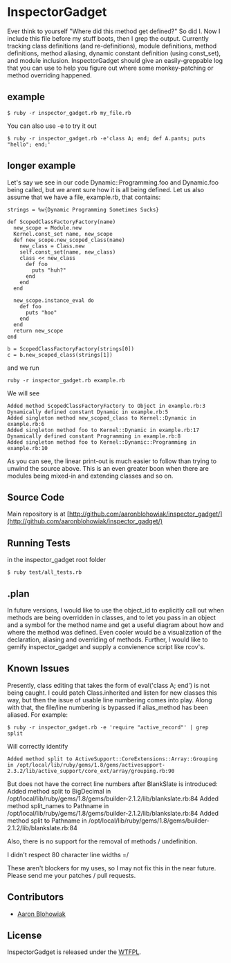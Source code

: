 InspectorGadget
========

Ever think to yourself "Where did this method get defined?" So did I.  Now I include this file before my stuff boots, then I grep the output.  Currently tracking class definitions (and re-definitions), module definitions, method definitions, method aliasing, dynamic constant definition (using const_set), and module inclusion.  InspectorGadget should give an easily-greppable log that you can use to help you figure out where some monkey-patching or method overriding happened.  

## example ##

    $ ruby -r inspector_gadget.rb my_file.rb

You can also use -e to try it out

    $ ruby -r inspector_gadget.rb -e'class A; end; def A.pants; puts "hello"; end;'

## longer example ##

Let's say we see in our code Dynamic::Programming.foo and Dynamic.foo being called, but we arent sure how it is all being defined.
Let us also assume that we have a file, example.rb, that contains:

    strings = %w{Dynamic Programming Sometimes Sucks}

    def ScopedClassFactoryFactory(name)
      new_scope = Module.new 
      Kernel.const_set name, new_scope
      def new_scope.new_scoped_class(name)
        new_class = Class.new
        self.const_set(name, new_class)
        class << new_class
          def foo
            puts "huh?"
          end
        end
      end

      new_scope.instance_eval do
        def foo
          puts "hoo"
        end
      end
      return new_scope
    end

    b = ScopedClassFactoryFactory(strings[0])
    c = b.new_scoped_class(strings[1])

and we run 
  
    ruby -r inspector_gadget.rb example.rb

We will see

    Added method ScopedClassFactoryFactory to Object in example.rb:3
    Dynamically defined constant Dynamic in example.rb:5
    Added singleton method new_scoped_class to Kernel::Dynamic in example.rb:6
    Added singleton method foo to Kernel::Dynamic in example.rb:17
    Dynamically defined constant Programming in example.rb:8
    Added singleton method foo to Kernel::Dynamic::Programming in example.rb:10 

As you can see, the linear print-out is much easier to follow than trying to unwind the source above.  This is an even greater boon when there are modules being mixed-in and extending classes and so on.

## Source Code ##

Main repository is at [http://github.com/aaronblohowiak/inspector_gadget/](http://github.com/aaronblohowiak/inspector_gadget/)

## Running Tests ##
in the inspector_gadget root folder

    $ ruby test/all_tests.rb

## .plan ##
In future versions, I would like to use the object\_id to explicitly call out when methods are being overridden in classes, and to let you pass in an object and a symbol for the method name and get a useful diagram about how and where the method was defined.  Even cooler would be a visualization of the declaration, aliasing and overriding of methods.  Further, I would like to gemify inspector_gadget and supply a convienence script like rcov's.


## Known Issues ##
Presently, class editing that takes the form of eval('class A; end') is not being caught.  I could patch Class.inherited and listen for new classes this way, but then the issue of usable line numbering comes into play.  Along with that, the file/line numbering is bypassed if alias_method has been aliased. For example:

    $ ruby -r inspector_gadget.rb -e 'require "active_record"' | grep split

Will correctly identify
    
    Added method split to ActiveSupport::CoreExtensions::Array::Grouping in /opt/local/lib/ruby/gems/1.8/gems/activesupport-2.3.2/lib/active_support/core_ext/array/grouping.rb:90

But does not have the correct line numbers after BlankSlate is introduced:
    Added method split to BigDecimal in /opt/local/lib/ruby/gems/1.8/gems/builder-2.1.2/lib/blankslate.rb:84
    Added method split_names to Pathname in /opt/local/lib/ruby/gems/1.8/gems/builder-2.1.2/lib/blankslate.rb:84
    Added method split to Pathname in /opt/local/lib/ruby/gems/1.8/gems/builder-2.1.2/lib/blankslate.rb:84

Also, there is no support for the removal of methods / undefinition.

I didn't respect 80 character line widths =/

These aren't blockers for my uses, so I may not fix this in the near future. Please send me your patches / pull requests.

## Contributors ##
  * [Aaron Blohowiak](http://github.com/aaronblohowiak)
  
## License ##
InspectorGadget is released under the [WTFPL](http://en.wikipedia.org/wiki/WTFPL). 
